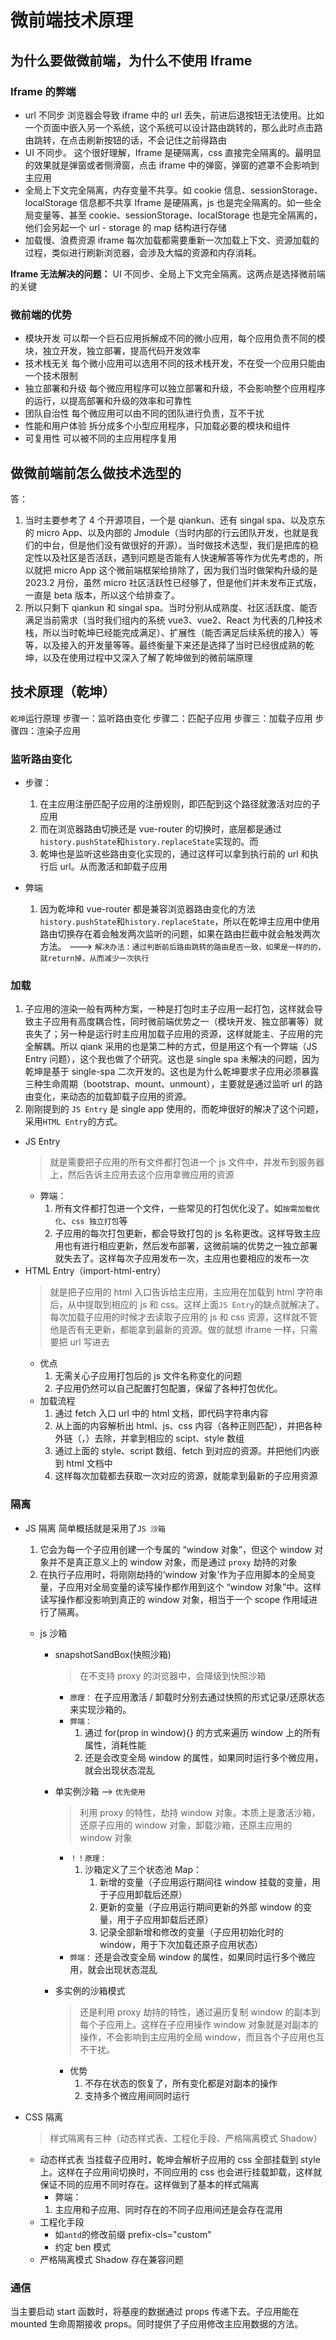 # 微前端技术原理

## 为什么要做微前端，为什么不使用 Iframe

### Iframe 的弊端

- url 不同步
  浏览器会导致 iframe 中的 url 丢失，前进后退按钮无法使用。比如一个页面中嵌入另一个系统，这个系统可以设计路由跳转的，那么此时点击路由跳转，在点击刷新按钮的话，不会记住之前得路由
- UI 不同步。
  这个很好理解，Iframe 是硬隔离，css 直接完全隔离的。最明显的效果就是弹窗或者侧滑窗，点击 iframe 中的弹窗，弹窗的遮罩不会影响到主应用
- 全局上下文完全隔离，内存变量不共享。如 cookie 信息、sessionStorage、localStorage 信息都不共享
  Iframe 是硬隔离，js 也是完全隔离的。如一些全局变量等、甚至 cookie、sessionStorage、localStorage 也是完全隔离的，他们会另起一个 url - storage 的 map 结构进行存储
- 加载慢、浪费资源
  iframe 每次加载都需要重新一次加载上下文、资源加载的过程，类似进行刷新浏览器，会涉及大幅的资源和内存消耗。

**Iframe 无法解决的问题：** UI 不同步、全局上下文完全隔离。这两点是选择微前端的关键

### 微前端的优势

- 模块开发
  可以帮一个巨石应用拆解成不同的微小应用，每个应用负责不同的模块，独立开发，独立部署，提高代码开发效率
- 技术栈无关
  每个微小应用可以选用不同的技术栈开发，不在受一个应用只能由一个技术限制
- 独立部署和升级
  每个微应用程序可以独立部署和升级，不会影响整个应用程序的运行，以提高部署和升级的效率和可靠性
- 团队自治性
  每个微应用可以由不同的团队进行负责，互不干扰
- 性能和用户体验
  拆分成多个小型应用程序，只加载必要的模块和组件
- 可复用性
  可以被不同的主应用程序复用

## 做微前端前怎么做技术选型的

答：

1. 当时主要参考了 4 个开源项目，一个是 qiankun、还有 singal spa、以及京东的 micro App、以及内部的 Jmodule（当时内部的行云团队开发，也就是我们的中台，但是他们没有做很好的开源）。当时做技术选型，我们是把库的稳定性以及社区是否活跃，遇到问题是否能有人快速解答等作为优先考虑的，所以就把 micro App 这个微前端框架给排除了，因为我们当时做架构升级的是 2023.2 月份，虽然 micro 社区活跃性已经够了，但是他们并未发布正式版，一直是 beta 版本，所以这个给排查了。
2. 所以只剩下 qiankun 和 singal spa。当时分别从成熟度、社区活跃度、能否满足当前需求（当时我们组内的系统 vue3、vue2、React 为代表的几种技术栈，所以当时乾坤已经能完成满足）、扩展性（能否满足后续系统的接入）等等，以及接入的开发量等等。最终衡量下来还是选择了当时已经很成熟的乾坤，以及在使用过程中又深入了解了乾坤做到的微前端原理

## 技术原理（乾坤）

`乾坤`运行原理
步骤一：监听路由变化
步骤二：匹配子应用
步骤三：加载子应用
步骤四：渲染子应用

### 监听路由变化

- 步骤：

  1. 在主应用注册匹配子应用的注册规则，即匹配到这个路径就激活对应的子应用
  2. 而在浏览器路由切换还是 vue-router 的切换时，底层都是通过`history.pushState`和`history.replaceState`实现的。而
  3. 乾坤也是监听这些路由变化实现的，通过这样可以拿到执行前的 url 和执行后 url。从而激活和卸载子应用

- 弊端
  1. 因为乾坤和 vue-router 都是兼容浏览器路由变化的方法`history.pushState`和`history.replaceState`，所以在乾坤主应用中使用路由切换存在着会触发两次监听的问题，如果在路由拦截中就会触发两次方法。 ---> `解决办法：通过判断前后路由跳转的路由是否一致，如果是一样的的，就return掉，从而减少一次执行`

### 加载

1. 子应用的渲染一般有两种方案，一种是打包时主子应用一起打包，这样就会导致主子应用有高度耦合性，同时微前端优势之一（模块开发、独立部署等）就丧失了；另一种是运行时主应用加载子应用的资源，这样就能主、子应用的完全解耦。所以 qiank 采用的也是第二种的方式，但是用这个有一个弊端（JS Entry 问题），这个我也做了个研究。这也是 single spa 未解决的问题，因为乾坤是基于 single-spa 二次开发的。这也是为什么乾坤要求子应用必须暴露三种生命周期（bootstrap、mount、unmount），主要就是通过监听 url 的路由变化，来动态的加载卸载子应用的资源。
2. 刚刚提到的 `JS Entry` 是 single app 使用的，而乾坤很好的解决了这个问题，采用`HTML Entry`的方式。

- JS Entry
  > 就是需要把子应用的所有文件都打包进一个 js 文件中，并发布到服务器上，然后告诉主应用去这个应用拿微应用的资源
  - 弊端：
    1. 所有文件都打包进一个文件，一些常见的打包优化没了。如`按需加载优化`、`css 独立打包`等
    2. 子应用的每次打包更新，都会导致打包的 js 名称更改。这样导致主应用也有进行相应更新，然后发布部署，这微前端的优势之一独立部署就失去了。这样每次子应用发布一次，主应用也要相应的发布一次
- HTML Entry（import-html-entry）
  > 就是把子应用的 html 入口告诉给主应用，主应用在加载到 html 字符串后，从中提取到相应的 js 和 css。这样上面`JS Entry`的缺点就解决了。每次加载子应用的时候才去读取子应用的 js 和 css 资源，这样就不管他是否有无更新，都能拿到最新的资源。做的就想 iframe 一样，只需要把 url 写进去
  - 优点
    1. 无需关心子应用打包后的 js 文件名称变化的问题
    2. 子应用仍然可以自己配置打包配置，保留了各种打包优化。
  - 加载流程
    1. 通过 fetch 入口 url 中的 html 文档，即代码字符串内容
    2. 从上面的内容解析出 html、js、css 内容（各种正则匹配），并把各种外链（<script></script>，<style></style>）去除，并拿到相应的 scipt、style 数组
    3. 通过上面的 style、script 数组、fetch 到对应的资源。并把他们内嵌到 html 文档中
    4. 这样每次加载都去获取一次对应的资源，就能拿到最新的子应用资源

### 隔离

- JS 隔离
  简单概括就是采用了`JS 沙箱`

  1. 它会为每一个子应用创建一个专属的 “window 对象”，但这个 window 对象并不是真正意义上的 window 对象，而是通过 `proxy` 劫持的对象
  2. 在执行子应用时，将刚刚劫持的‘window 对象’作为子应用脚本的全局变量，子应用对全局变量的读写操作都作用到这个 “window 对象”中。这样读写操作都没影响到真正的 window 对象，相当于一个 scope 作用域进行了隔离。

  - js 沙箱

    - snapshotSandBox(快照沙箱)

      > 在不支持 proxy 的浏览器中，会降级到快照沙箱

      - `原理：`
        在子应用激活 / 卸载时分别去通过快照的形式记录/还原状态来实现沙箱的。
      - `弊端：`
        1. 通过 for(prop in window){} 的方式来遍历 window 上的所有属性，消耗性能
        2. 还是会改变全局 window 的属性，如果同时运行多个微应用，就会出现状态混乱

    - 单实例沙箱 --> `优先使用`
      > 利用 proxy 的特性，劫持 window 对象。本质上是激活沙箱，还原子应用的 window 对象，卸载沙箱，还原主应用的 window 对象
      - `！！原理：`
        1. 沙箱定义了三个状态池 Map：
           1. 新增的变量（子应用运行期间往 window 挂载的变量，用于子应用卸载后还原）
           2. 更新的变量（子应用运行期间更新的外部 window 的变量，用于子应用卸载后还原）
           3. 记录全部新增和修改的变量（子应用初始化时的 window，用于下次加载还原子应用状态）
      - `弊端：`
        还是会改变全局 window 的属性，如果同时运行多个微应用，就会出现状态混乱
    - 多实例的沙箱模式
      > 还是利用 proxy 劫持的特性，通过遍历复制 window 的副本到每个子应用上。这样在子应用操作 window 对象就是对副本的操作，不会影响到主应用的全局 window，而且各个子应用也互不干扰。
      - 优势
        1. 不存在状态的恢复了，所有变化都是对副本的操作
        2. 支持多个微应用间同时运行

- CSS 隔离
  > 样式隔离有三种（动态样式表、工程化手段、严格隔离模式 Shadow）
  - 动态样式表
    当挂载子应用时，乾坤会解析子应用的 css 全部挂载到 style 上。这样在子应用间切换时，不同应用的 css 也会进行挂载卸载，这样就保证不同的应用不同时存在。这样做到了基本的样式隔离
    - 弊端：
    1. 主应用和子应用、同时存在的不同子应用间还是会存在混用
  - 工程化手段
    - 如`antd`的修改前缀 prefix-cls="custom"
    - 约定 ben 模式
  - 严格隔离模式 Shadow
    存在兼容问题

### 通信

当主要启动 start 函数时，将基座的数据通过 props 传递下去。子应用能在 mounted 生命周期接收 props。同时提供了子应用修改主应用数据的方法。
